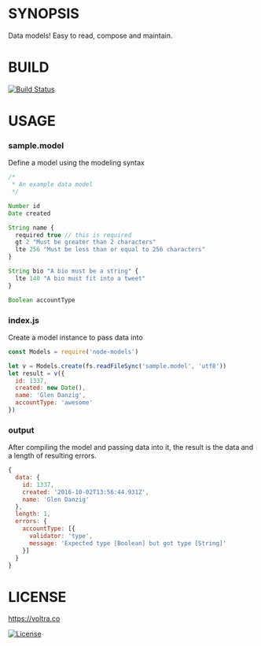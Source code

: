 # SYNOPSIS
Data models! Easy to read, compose and maintain.

# BUILD
[![Build Status](https://travis-ci.org/voltraco/node-models.svg)](https://travis-ci.org/voltraco/node-models)

# USAGE

### sample.model
Define a model using the modeling syntax

```js
/*
 * An example data model
 */

Number id
Date created

String name {
  required true // this is required
  gt 2 "Must be greater than 2 characters"
  lte 256 "Must be less than or equal to 256 characters"
}

String bio "A bio must be a string" {
  lte 140 "A bio must fit into a tweet"
}

Boolean accountType
```

### index.js
Create a model instance to pass data into

```js
const Models = require('node-models')

let v = Models.create(fs.readFileSync('sample.model', 'utf8'))
let result = v({
  id: 1337,
  created: new Date(),
  name: 'Glen Danzig',
  accountType: 'awesome'
})
```

### output

After compiling the model and passing data into it, the result is
the data and a length of resulting errors.

```js
{
  data: {
    id: 1337,
    created: '2016-10-02T13:56:44.931Z',
    name: 'Glen Danzig'
  },
  length: 1,
  errors: {
    accountType: [{
      validator: 'type',
      message: 'Expected type [Boolean] but got type [String]'
    }]
  }
}
```

# LICENSE

https://voltra.co

[![License](https://img.shields.io/npm/l/array.from.svg)](/LICENSE)

